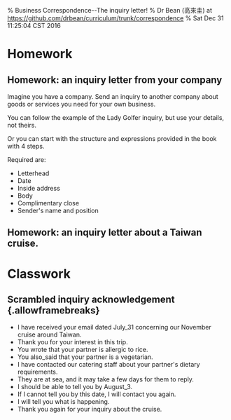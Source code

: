% Business Correspondence--The inquiry letter!
% Dr Bean (高來圭) at https://github.com/drbean/curriculum/trunk/correspondence
% Sat Dec 31 11:25:04 CST 2016

# Homework

## Homework: an inquiry letter from your company

Imagine you have a company. Send an inquiry to another company about goods or services you need for your own business.

You can follow the example of the Lady Golfer inquiry, but use your details, not theirs.

Or you can start with the structure and expressions provided in the book with 4 steps.

Required are:

- Letterhead
- Date
- Inside address
- Body
- Complimentary close
- Sender's name and position

## Homework: an inquiry letter about a Taiwan cruise.

# Classwork

## Scrambled inquiry acknowledgement {.allowframebreaks}
 

- I have received your email dated July_31 concerning our November cruise around Taiwan.
- Thank you for your interest in this trip.
- You wrote that your partner is allergic to rice.
- You also_said that your partner is a vegetarian.
- I have contacted our catering staff about your partner's dietary requirements.
- They are at sea, and it may take a few days for them to reply.
- I should be able to tell you by August_3.
- If I cannot tell you by this date, I will contact you again.
- I will tell you what is happening.
- Thank you again for your inquiry about the cruise.

